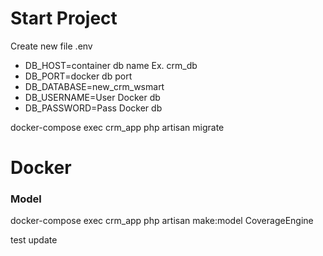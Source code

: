 # Start Project

Create new file .env

- DB_HOST=container db name Ex. crm_db
- DB_PORT=docker db port
- DB_DATABASE=new_crm_wsmart
- DB_USERNAME=User Docker db
- DB_PASSWORD=Pass Docker db


docker-compose exec crm_app php artisan migrate

# Docker

### Model

docker-compose exec crm_app php artisan make:model CoverageEngine

test update

